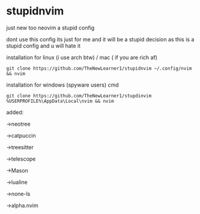 # stupidnvim

just new too neovim a stupid config

dont use this config its just for me and it will be a stupid decision as this is a stupid config and u will hate it


installation for linux (i use arch btw) / mac ( if you are rich af) 
```
git clone https://github.com/TheNewLearner1/stupidnvim ~/.config/nvim && nvim
```

installation for windows (spyware users) cmd
```
git clone https://github.com/TheNewLearner1/stupdinvim %USERPROFILE%\AppData\Local\nvim && nvim
```

added:

->neotree

->catpuccin

->treesitter

->telescope

->Mason

->lualine

->none-ls

->alpha.nvim
